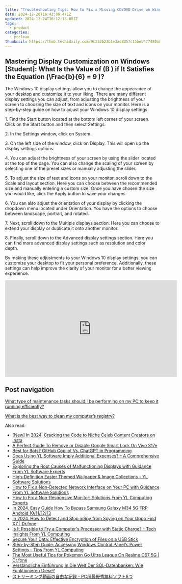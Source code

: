 ```yaml
---
title: "Troubleshooting Tips: How to Fix a Missing CD/DVD Drive on Windows - Expert Advice From YL Software"
date: 2024-12-20T16:42:06.471Z
updated: 2024-12-24T16:12:13.081Z
tags:
  - product
categories:
  - pcclean
thumbnail: https://thmb.techidaily.com/9c252b23b1e3ad8357c15bea477480a8c23a36edb5cd9b4be147d76d8870fe38.jpg
---
```


## Mastering Display Customization on Windows [Student]: What Is the Value of \(B \) if It Satisfies the Equation \(\Frac{b}{6} = 9 \)?

The Windows 10 display settings allow you to change the appearance of your desktop and customize it to your liking. There are many different display settings you can adjust, from adjusting the brightness of your screen to choosing the size of text and icons on your monitor. Here is a step-by-step guide on how to adjust your Windows 10 display settings. 

1\. Find the Start button located at the bottom left corner of your screen. Click on the Start button and then select Settings.

2\. In the Settings window, click on System.

3\. On the left side of the window, click on Display. This will open up the display settings options. 

4\. You can adjust the brightness of your screen by using the slider located at the top of the page. You can also change the scaling of your screen by selecting one of the preset sizes or manually adjusting the slider.

5\. To adjust the size of text and icons on your monitor, scroll down to the Scale and layout section. Here you can choose between the recommended size and manually entering a custom size. Once you have chosen the size you would like, click the Apply button to save your changes.

6\. You can also adjust the orientation of your display by clicking the dropdown menu located under Orientation. You have the options to choose between landscape, portrait, and rotated.

7\. Next, scroll down to the Multiple displays section. Here you can choose to extend your display or duplicate it onto another monitor.

8\. Finally, scroll down to the Advanced display settings section. Here you can find more advanced display settings such as resolution and color depth. 

By making these adjustments to your Windows 10 display settings, you can customize your desktop to fit your personal preference. Additionally, these settings can help improve the clarity of your monitor for a better viewing experience.

<!-- affiliate ads begin -->
<iframe width="560" height="315" src="https://www.youtube.com/embed/3UyJuZYzjt0?si=W87GeyzVKVORAk7S" title="YouTube video player" frameborder="0" allow="accelerometer; autoplay; clipboard-write; encrypted-media; gyroscope; picture-in-picture; web-share" referrerpolicy="strict-origin-when-cross-origin" allowfullscreen></iframe>
<!-- affiliate ads end -->

## Post navigation

[What type of maintenance tasks should I be performing on my PC to keep it running efficiently?](https://tools.techidaily.com/pcclean/products/)

[What is the best way to clean my computer’s registry?](https://tools.techidaily.com/pcclean/products/)

<ins class="adsbygoogle"
     style="display:block"
     data-ad-format="autorelaxed"
     data-ad-client="ca-pub-7571918770474297"
     data-ad-slot="1223367746"></ins>

<ins class="adsbygoogle"
     style="display:block"
     data-ad-client="ca-pub-7571918770474297"
     data-ad-slot="8358498916"
     data-ad-format="auto"
     data-full-width-responsive="true"></ins>

<span class="atpl-alsoreadstyle">Also read:</span>
<div><ul>
<li><a href="https://instagram-clips.techidaily.com/new-in-2024-cracking-the-code-to-niche-celeb-content-creators-on-insta/"><u>[New] In 2024, Cracking the Code to Niche Celeb Content Creators on Insta</u></a></li>
<li><a href="https://android-unlock.techidaily.com/a-perfect-guide-to-remove-or-disable-google-smart-lock-on-vivo-s17e-by-drfone-android/"><u>A Perfect Guide To Remove or Disable Google Smart Lock On Vivo S17e</u></a></li>
<li><a href="https://tech-revival.techidaily.com/best-for-bots-github-copilot-vs-chatgpt-in-programming/"><u>Best for Bots? GitHub Copilot Vs. ChatGPT in Programming</u></a></li>
<li><a href="https://discover-awesome.techidaily.com/does-using-yl-software-imply-additional-expenses-a-comprehensive-guide/"><u>Does Using YL Software Imply Additional Expenses? – A Comprehensive Guide</u></a></li>
<li><a href="https://discover-awesome.techidaily.com/exploring-the-root-causes-of-malfunctioning-displays-with-guidance-from-yl-software-experts/"><u>Exploring the Root Causes of Malfunctioning Displays with Guidance From YL Software Experts</u></a></li>
<li><a href="https://discover-awesome.techidaily.com/high-definition-easter-themed-wallpaper-and-image-collections-yl-software-solutions/"><u>High-Definition Easter Themed Wallpaper & Image Collections - YL Software Solutions</u></a></li>
<li><a href="https://discover-awesome.techidaily.com/how-to-fix-a-non-detected-network-interface-on-your-pc-with-guidance-from-yl-software-solutions/"><u>How to Fix a Non-Detected Network Interface on Your PC with Guidance From YL Software Solutions</u></a></li>
<li><a href="https://discover-awesome.techidaily.com/how-to-fix-a-non-responsive-monitor-solutions-from-yl-computing-experts/"><u>How to Fix a Non-Responsive Monitor: Solutions From YL Computing Experts</u></a></li>
<li><a href="https://android-frp.techidaily.com/in-2024-easy-guide-how-to-bypass-samsung-galaxy-m34-5g-frp-android-10111213-by-drfone-android/"><u>In 2024, Easy Guide How To Bypass Samsung Galaxy M34 5G FRP Android 10/11/12/13</u></a></li>
<li><a href="https://location-social.techidaily.com/in-2024-how-to-detect-and-stop-mspy-from-spying-on-your-oppo-find-x7-drfone-by-drfone-virtual-android/"><u>In 2024, How to Detect and Stop mSpy from Spying on Your Oppo Find X7 | Dr.fone</u></a></li>
<li><a href="https://discover-awesome.techidaily.com/is-it-possible-to-fry-a-computers-processor-with-static-charge-tech-insights-from-yl-computing/"><u>Is It Possible to Fry a Computer's Processor with Static Charge? - Tech Insights From YL Computing</u></a></li>
<li><a href="https://fox-useful.techidaily.com/secure-your-data-effective-encryption-of-files-on-a-usb-stick/"><u>Secure Your Data: Effective Encryption of Files on a USB Stick</u></a></li>
<li><a href="https://discover-awesome.techidaily.com/step-by-step-guide-accessing-windows-control-panels-power-settings-tips-from-yl-computing/"><u>Step-by-Step Guide: Accessing Windows Control Panel's Power Settings - Tips From YL Computing</u></a></li>
<li><a href="https://pokemon-go-android.techidaily.com/the-most-useful-tips-for-pokemon-go-ultra-league-on-realme-c67-5g-drfone-by-drfone-virtual-android/"><u>The Most Useful Tips for Pokemon Go Ultra League On Realme C67 5G | Dr.fone</u></a></li>
<li><a href="https://win-tricks.techidaily.com/verstandliche-einfuhrung-in-die-welt-der-sql-datenbanken-wie-funktionieren-diese/"><u>Verständliche Einführung in Die Welt Der SQL-Datenbanken: Wie Funktionieren Diese?</u></a></li>
<li><a href="https://win-latest.techidaily.com/pc8/"><u>ストリーミング動画の自由な記録 - PC用最優秀無料ソフト8つ</u></a></li>
</ul></div>

